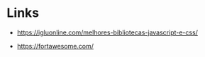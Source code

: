 # Links

* https://igluonline.com/melhores-bibliotecas-javascript-e-css/

* https://fortawesome.com/
